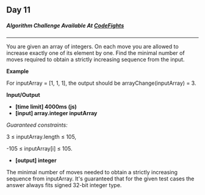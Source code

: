 ## **Day 11**

##### Algorithm Challenge Available At [CodeFights](https://codefights.com/arcade/intro/level-4/xvkRbxYkdHdHNCKjg)

---

You are given an array of integers. On each move you are allowed to increase exactly one of its element by one. Find the minimal number of moves required to obtain a strictly increasing sequence from the input.

**Example**

For inputArray = [1, 1, 1], the output should be
arrayChange(inputArray) = 3.

**Input/Output**

- **[time limit] 4000ms (js)**
- **[input] array.integer inputArray**

_Guaranteed constraints:_

3 ≤ inputArray.length ≤ 105,

-105 ≤ inputArray[i] ≤ 105.

- **[output] integer**

The minimal number of moves needed to obtain a strictly increasing sequence from inputArray.
It's guaranteed that for the given test cases the answer always fits signed 32-bit integer type.
